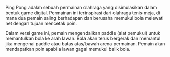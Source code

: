 Ping Pong adalah sebuah permainan olahraga yang disimulasikan dalam bentuk game digital. Permainan ini terinspirasi dari olahraga tenis meja, di mana dua pemain saling berhadapan dan berusaha memukul bola melewati net dengan tujuan mencetak poin.

Dalam versi game ini, pemain mengendalikan paddle (alat pemukul) untuk memantulkan bola ke arah lawan. Bola akan terus bergerak dan memantul jika mengenai paddle atau batas atas/bawah arena permainan. Pemain akan mendapatkan poin apabila lawan gagal memukul balik bola.

